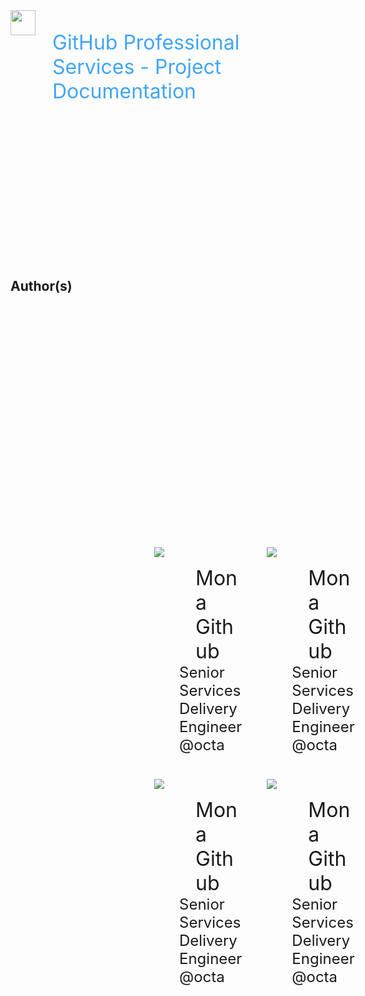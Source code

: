 <div style="height:10vh; display: flex; font-size: 32px; color: #42A5F5; text-align: left; border: 0px dashed blue;">
<img height="40px" src="images/octo-white.png">&nbsp;&nbsp;&nbsp;<p>GitHub Professional Services - Project Documentation</p>
</div>
<div style="height:10vh; border: 0px dashed blue;">
<h2>Author(s)</h2>
</div>
<div style="height:90vh; border: 0px dashed blue;">

<div style="display: grid; grid-template-columns: auto auto; margin-left: 200px; padding: 10px;">

<div style="padding: 20px; font-size: 32px; text-align: center;">

<div style="float: left; height: 150px; margin-right: 50px;">
<img src="images/github-avatar.png" />
</div>
<div style="text-align: left; padding: 30px 0px 0px 40px;">
Mona Github<br>
<div style="font-size: 24px;">
Senior Services Delivery Engineer<br>
@octa
</div>
</div>

</div>

<div style="padding: 20px; font-size: 32px; text-align: center;">

<div style="float: left; height: 150px; margin-right: 50px;">
<img src="images/github-avatar.png" />
</div>
<div style="text-align: left; padding: 30px 0px 0px 40px;">
Mona Github<br>
<div style="font-size: 24px;">
Senior Services Delivery Engineer<br>
@octa
</div>
</div>

</div>

<div style="padding: 20px; font-size: 32px; text-align: center;">

<div style="float: left; height: 150px; margin-right: 50px;">
<img src="images/github-avatar.png" />
</div>
<div style="text-align: left; padding: 30px 0px 0px 40px;">
Mona Github<br>
<div style="font-size: 24px;">
Senior Services Delivery Engineer<br>
@octa
</div>
</div>

</div>

<div style="padding: 20px; font-size: 32px; text-align: center;">

<div style="float: left; height: 150px; margin-right: 50px;">
<img src="images/github-avatar.png" />
</div>
<div style="text-align: left; padding: 30px 0px 0px 40px;">
Mona Github<br>
<div style="font-size: 24px;">
Senior Services Delivery Engineer<br>
@octa
</div>
</div>

</div>

</div>
</div>